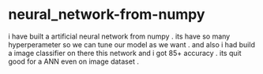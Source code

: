 # neural_network-from-numpy
i have built a artificial neural network from numpy . its have so many hyperperameter so we can tune our model as we want . and also i had build a image classifier on there this network and i got 85+ accuracy . its quit good for a ANN even on image dataset .
